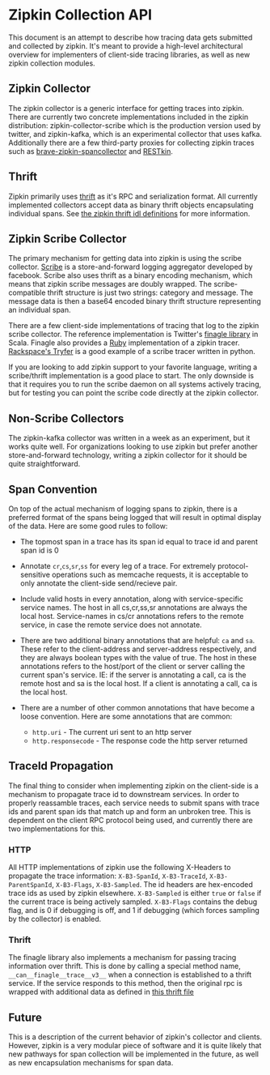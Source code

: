 # Zipkin Collection API
This document is an attempt to describe how tracing data gets
submitted and collected by zipkin.  It's meant to provide a high-level
architectural overview for implementers of client-side tracing
libraries, as well as new zipkin collection modules.

## Zipkin Collector
The zipkin collector is a generic interface for getting traces into
zipkin.  There are currently two concrete implementations included in
the zipkin distribution: zipkin-collector-scribe which is the
production version used by twitter, and zipkin-kafka, which is an
experimental collector that uses kafka.  Additionally there are a few
third-party proxies for collecting zipkin traces such as
[brave-zipkin-spancollector](https://github.com/kristofa/brave-zipkin-spancollector)
and [RESTkin](https://github.com/racker/restkin).

## Thrift
Zipkin primarily uses [thrift](http://thrift.apache.org) as it's RPC
and serialization format.  All currently implemented collectors accept
data as binary thrift objects encapsulating individual spans. See 
[the zipkin thrift idl definitions](https://github.com/twitter/zipkin/tree/master/zipkin-thrift/src/main/resources/thrift)
for more information.

## Zipkin Scribe Collector
The primary mechanism for getting data into zipkin is using the scribe
collector.  [Scribe](http://github.com/facebook/scribe) is a
store-and-forward logging aggregator developed by facebook.  Scribe
also uses thrift as a binary encoding mechanism, which means that
zipkin scribe messages are doubly wrapped.  The scribe-compatible
thrift structure is just two strings: category and message.  The
message data is then a base64 encoded binary thrift structure
representing an individual span.  

There are a few client-side implementations of tracing that log to the
zipkin scribe collector.  The reference implementation is Twitter's
[finagle library](https://github.com/twitter/finagle/tree/master/finagle-zipkin)
in Scala.  Finagle also provides a [Ruby](https://github.com/twitter/finagle/blob/master/finagle-thrift/src/main/ruby/lib/finagle-thrift/tracer.rb)
implementation of a zipkin tracer.  [Rackspace's Tryfer](https://github.com/racker/tryfer) 
is a good example of a scribe tracer written in python.

If you are looking to add zipkin support to your favorite language,
writing a scribe/thrift implementation is a good place to start.  The
only downside is that it requires you to run the scribe daemon on all
systems actively tracing, but for testing you can point the scribe
code directly at the zipkin collector.

## Non-Scribe Collectors
The zipkin-kafka collector was written in a week as an experiment, but
it works quite well.  For organizations looking to use zipkin but
prefer another store-and-forward technology, writing a zipkin
collector for it should be quite straightforward.

## Span Convention
On top of the actual mechanism of logging spans to zipkin, there is a
preferred format of the spans being logged that will result in optimal
display of the data.  Here are some good rules to follow:

* The topmost span in a trace has its span id equal to trace id and
  parent span id is 0

* Annotate `cr`,`cs`,`sr`,`ss` for every leg of a trace.  For
  extremely protocol-sensitive operations such as memcache requests,
  it is acceptable to only annotate the client-side send/recieve pair.

* Include valid hosts in every annotation, along with service-specific
  service names.  The host in all cs,cr,ss,sr annotations are always
  the local host.  Service-names in cs/cr annotations refers to the
  remote service, in case the remote service does not annotate.

* There are two additional binary annotations that are helpful: `ca` and
  `sa`.  These refer to the client-address and server-address
  respectively, and they are always boolean types with the value of
  true.  The host in these annotations refers to the host/port of the
  client or server calling the current span's service.  IE: if the
  server is annotating a call, ca is the remote host and sa is the
  local host.  If a client is annotating a call, ca is the local host.

* There are a number of other common annotations that have become a
  loose convention.  Here are some annotations that are common:

  * `http.uri` - The current uri sent to an http server
  * `http.responsecode` - The response code the http server returned

## TraceId Propagation
The final thing to consider when implementing zipkin on the
client-side is a mechanism to propagate trace id to downstream
services.  In order to properly reassamble traces, each service needs
to submit spans with trace ids and parent span ids that match up and
form an unbroken tree.  This is dependent on the client RPC protocol
being used, and currently there are two implementations for this.

### HTTP
All HTTP implementations of zipkin use the following X-Headers to
propagate the trace information: `X-B3-SpanId`, `X-B3-TraceId`,
`X-B3-ParentSpanId`, `X-B3-Flags`, `X-B3-Sampled`.  The id headers are
hex-encoded trace ids as used by zipkin elsewhere.  `X-B3-Sampled` is
either `true` or `false` if the current trace is being actively
sampled.  `X-B3-Flags` contains the debug flag, and is 0 if debugging
is off, and 1 if debugging (which forces sampling by the collector) is
enabled.

### Thrift
The finagle library also implements a mechanism for passing tracing
information over thrift.  This is done by calling a special method
name, `__can__finagle__trace__v3__` when a connection is established to
a thrift service.  If the service responds to this method, then the
original rpc is wrapped with additional data as defined in [this
thrift file](https://github.com/twitter/finagle/blob/master/finagle-thrift/src/main/thrift/tracing.thrift)

## Future
This is a description of the current behavior of zipkin's collector
and clients.  However, zipkin is a very modular piece of software and
it is quite likely that new pathways for span collection will be
implemented in the future, as well as new encapsulation mechanisms for
span data.